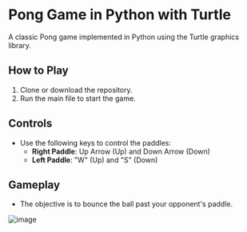 # Pong Game in Python with Turtle

A classic Pong game implemented in Python using the Turtle graphics library.

## How to Play

1. Clone or download the repository.
2. Run the main file to start the game.

## Controls

- Use the following keys to control the paddles:
  - **Right Paddle**: Up Arrow (Up) and Down Arrow (Down)
  - **Left Paddle**: "W" (Up) and "S" (Down)

## Gameplay

- The objective is to bounce the ball past your opponent's paddle.

![image](https://github.com/user-attachments/assets/c70bbb9c-4c5f-467b-957d-a27d178c5d3e)


